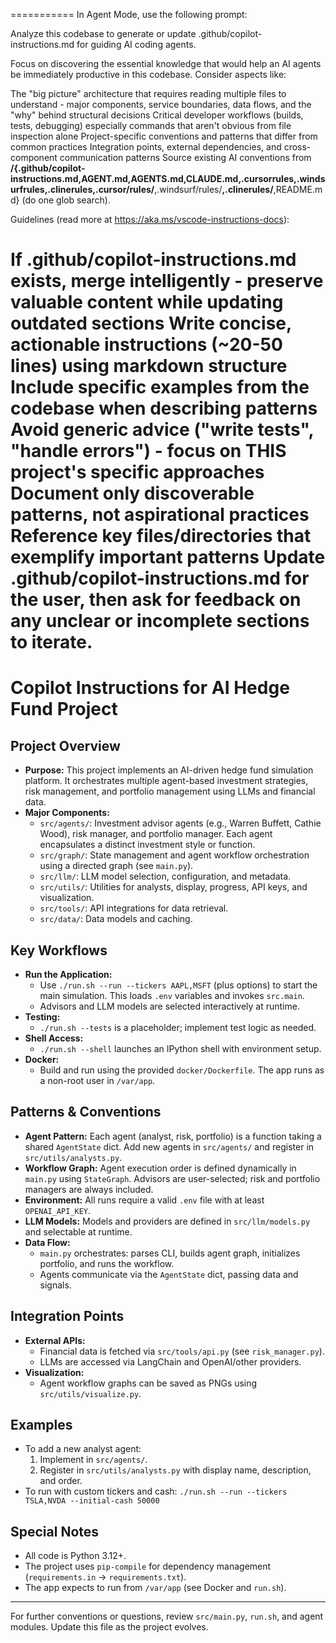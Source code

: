 ===========
In Agent Mode, use the following prompt:

Analyze this codebase to generate or update .github/copilot-instructions.md for guiding AI coding agents.

Focus on discovering the essential knowledge that would help an AI agents be immediately productive in this codebase. Consider aspects like:

The "big picture" architecture that requires reading multiple files to understand - major components, service boundaries, data flows, and the "why" behind structural decisions
Critical developer workflows (builds, tests, debugging) especially commands that aren't obvious from file inspection alone
Project-specific conventions and patterns that differ from common practices
Integration points, external dependencies, and cross-component communication patterns
Source existing AI conventions from **/{.github/copilot-instructions.md,AGENT.md,AGENTS.md,CLAUDE.md,.cursorrules,.windsurfrules,.clinerules,.cursor/rules/**,.windsurf/rules/**,.clinerules/**,README.md} (do one glob search).

Guidelines (read more at https://aka.ms/vscode-instructions-docs):

If .github/copilot-instructions.md exists, merge intelligently - preserve valuable content while updating outdated sections
Write concise, actionable instructions (~20-50 lines) using markdown structure
Include specific examples from the codebase when describing patterns
Avoid generic advice ("write tests", "handle errors") - focus on THIS project's specific approaches
Document only discoverable patterns, not aspirational practices
Reference key files/directories that exemplify important patterns
Update .github/copilot-instructions.md for the user, then ask for feedback on any unclear or incomplete sections to iterate.
===========

# Copilot Instructions for AI Hedge Fund Project

## Project Overview

- **Purpose:** This project implements an AI-driven hedge fund simulation platform. It orchestrates multiple agent-based investment strategies, risk management, and portfolio management using LLMs and financial data.
- **Major Components:**
  - `src/agents/`: Investment advisor agents (e.g., Warren Buffett, Cathie Wood), risk manager, and portfolio manager. Each agent encapsulates a distinct investment style or function.
  - `src/graph/`: State management and agent workflow orchestration using a directed graph (see `main.py`).
  - `src/llm/`: LLM model selection, configuration, and metadata.
  - `src/utils/`: Utilities for analysts, display, progress, API keys, and visualization.
  - `src/tools/`: API integrations for data retrieval.
  - `src/data/`: Data models and caching.

## Key Workflows

- **Run the Application:**
  - Use `./run.sh --run --tickers AAPL,MSFT` (plus options) to start the main simulation. This loads `.env` variables and invokes `src.main`.
  - Advisors and LLM models are selected interactively at runtime.
- **Testing:**
  - `./run.sh --tests` is a placeholder; implement test logic as needed.
- **Shell Access:**
  - `./run.sh --shell` launches an IPython shell with environment setup.
- **Docker:**
  - Build and run using the provided `docker/Dockerfile`. The app runs as a non-root user in `/var/app`.

## Patterns & Conventions

- **Agent Pattern:** Each agent (analyst, risk, portfolio) is a function taking a shared `AgentState` dict. Add new agents in `src/agents/` and register in `src/utils/analysts.py`.
- **Workflow Graph:** Agent execution order is defined dynamically in `main.py` using `StateGraph`. Advisors are user-selected; risk and portfolio managers are always included.
- **Environment:** All runs require a valid `.env` file with at least `OPENAI_API_KEY`.
- **LLM Models:** Models and providers are defined in `src/llm/models.py` and selectable at runtime.
- **Data Flow:**
  - `main.py` orchestrates: parses CLI, builds agent graph, initializes portfolio, and runs the workflow.
  - Agents communicate via the `AgentState` dict, passing data and signals.

## Integration Points

- **External APIs:**
  - Financial data is fetched via `src/tools/api.py` (see `risk_manager.py`).
  - LLMs are accessed via LangChain and OpenAI/other providers.
- **Visualization:**
  - Agent workflow graphs can be saved as PNGs using `src/utils/visualize.py`.

## Examples

- To add a new analyst agent:
  1. Implement in `src/agents/`.
  2. Register in `src/utils/analysts.py` with display name, description, and order.
- To run with custom tickers and cash: `./run.sh --run --tickers TSLA,NVDA --initial-cash 50000`

## Special Notes

- All code is Python 3.12+.
- The project uses `pip-compile` for dependency management (`requirements.in` → `requirements.txt`).
- The app expects to run from `/var/app` (see Docker and `run.sh`).

---

For further conventions or questions, review `src/main.py`, `run.sh`, and agent modules. Update this file as the project evolves.
